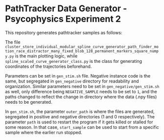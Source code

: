 # PathTracker Data Generator - Psycophysics Experiment 2

This repository generates pathtracker samples as follows:


The file `cluster_store_individual_modular_spline_curve_generator_path_finder_motion_race_distractor_many_fixed_blob_128_permanent_markers_square_numpy.py` is the main plotting logic, while `spline_scaled_curve_generator_class.py` is the class for generating coordinates of the trajectories beforehand. 

Parameters can be set in `gen_stim.sh` file.
Negative instance code is the same, but segregated in `gen_negative` directory for readability and organization. Similar parameters need to be set in `gen_negative/gen_stim.sh` as well, only difference being `NEGATIVE_SAMPLE` needs to be set to `1`, and the paths changed to reflect the change in directory where the data (.npy files) needs to be generated. 

In `gen_stim.sh`, the parameter `outer_path` is where the files are generated, segregated in positive and negative directories (1 and 0 respectively). The parameter `path` is used to restart the program if it gets killed or stalled for some reason. In that case, `start_sample` can be used to start from a specific sample where the earlier run stopped.

